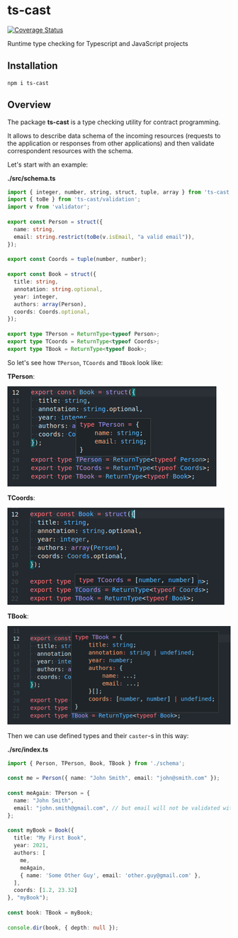 # ts-cast
[![Coverage Status](https://coveralls.io/repos/github/DScheglov/ts-cast/badge.svg?branch=master)](https://coveralls.io/github/DScheglov/ts-cast?branch=master)

Runtime type checking for Typescript and JavaScript projects

## Installation

```shell
npm i ts-cast
```

## Overview

The package **ts-cast** is a type checking utility for contract programming.

It allows to describe data schema of the incoming resources (requests to the
application or responses from other applications) and then validate correspondent
resources with the schema.

Let's start with an example:

**./src/schema.ts**

```typescript
import { integer, number, string, struct, tuple, array } from 'ts-cast';
import { toBe } from 'ts-cast/validation';
import v from 'validator';

export const Person = struct({
  name: string,
  email: string.restrict(toBe(v.isEmail, "a valid email")),
});

export const Coords = tuple(number, number);

export const Book = struct({
  title: string,
  annotation: string.optional,
  year: integer,
  authors: array(Person),
  coords: Coords.optional,
});

export type TPerson = ReturnType<typeof Person>;
export type TCoords = ReturnType<typeof Coords>;
export type TBook = ReturnType<typeof Book>;
```

So let's see how `TPerson`, `TCoords` and `TBook` look like:

**TPerson**:

![TPerson](./.assets/tperson.png)

**TCoords**:

![TCoords](./.assets/tcoords.png)

**TBook**:

![TBook](./.assets/tbook.png)

Then we can use defined types and their `caster`-s in this way:

**./src/index.ts**

```typescript
import { Person, TPerson, Book, TBook } from './schema';

const me = Person({ name: "John Smith", email: "john@smith.com" });

const meAgain: TPerson = {
  name: "John Smith",
  email: "john.smith@gmail.com", // but email will not be validated with validator.isEmail
};

const myBook = Book({
  title: "My First Book",
  year: 2021,
  authors: [
    me,
    meAgain,
    { name: 'Some Other Guy', email: 'other.guy@gmail.com' },
  ],
  coords: [1.2, 23.32]
}, "myBook");

const book: TBook = myBook;

console.dir(book, { depth: null });
```
